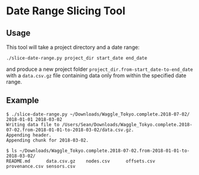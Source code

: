 # Date Range Slicing Tool

## Usage

This tool will take a project directory and a date range:

```
./slice-date-range.py project_dir start_date end_date
```

and produce a new project folder `project_dir.from-start_date-to-end_date` with
a `data.csv.gz` file containing data only from within the specified date range.

## Example

```
$ ./slice-date-range.py ~/Downloads/Waggle_Tokyo.complete.2018-07-02/ 2018-01-01 2018-03-02
Writing data file to /Users/Sean/Downloads/Waggle_Tokyo.complete.2018-07-02.from-2018-01-01-to-2018-03-02/data.csv.gz.
Appending header.
Appending chunk for 2018-03-02.
```

```
$ ls ~/Downloads/Waggle_Tokyo.complete.2018-07-02.from-2018-01-01-to-2018-03-02/
README.md      data.csv.gz    nodes.csv      offsets.csv    provenance.csv sensors.csv
```
